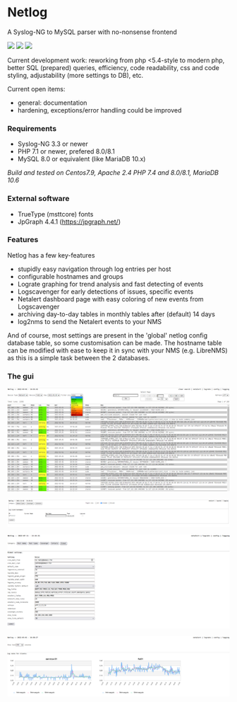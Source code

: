 # Netlog
A Syslog-NG to MySQL parser with no-nonsense frontend

![](https://img.shields.io/badge/project-active-green.svg) ![](https://img.shields.io/badge/state-development-informational.svg) ![](https://img.shields.io/badge/progress-95%25-green.svg) 

Current development work: reworking from php <5.4-style to modern php, better SQL (prepared) queries, efficiency, code readability, css and code styling, adjustability (more settings to DB), etc. 

Current open items:
- general: documentation
- hardening, exceptions/error handling could be improved

### Requirements

- Syslog-NG 3.3 or newer
- PHP 7.1 or newer, prefered 8.0/8.1
- MySQL 8.0 or equivalent (like MariaDB 10.x)

_Build and tested on Centos7.9, Apache 2.4 PHP 7.4 and 8.0/8.1, MariaDB 10.6_

### External software

- TrueType (msttcore) fonts
- JpGraph 4.4.1 (https://jpgraph.net/)

### Features

Netlog has a few key-features
- stupidly easy navigation through log entries per host
- configurable hostnames and groups
- Lograte graphing for trend analysis and fast detecting of events
- Logscavenger for early detections of issues, specific events
- Netalert dashboard page with easy coloring of new events from Logscavenger
- archiving day-to-day tables in monthly tables after (default) 14 days
- log2nms to send the Netalert events to your NMS

And of course, most settings are present in the 'global' netlog config database table, so some customisation can be made.
The hostname table can be modified with ease to keep it in sync with your NMS (e.g. LibreNMS) as this is a simple task between the 2 databases.


### The gui

![Screenshot](docs/images/netlog_1.png)


![Screenshot](docs/images/netlog_2.png)


![Screenshot](docs/images/netlog_4.png)


![Screenshot](docs/images/netlog_3.png)

